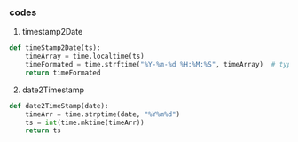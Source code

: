 ### codes 
1. timestamp2Date
```python
def timeStamp2Date(ts):
    timeArray = time.localtime(ts)
    timeFormated = time.strftime("%Y-%m-%d %H:%M:%S", timeArray)  # type: str
    return timeFormated
```
2. date2Timestamp
```python
def date2TimeStamp(date):
    timeArr = time.strptime(date, "%Y%m%d")
    ts = int(time.mktime(timeArr))
    return ts
```


